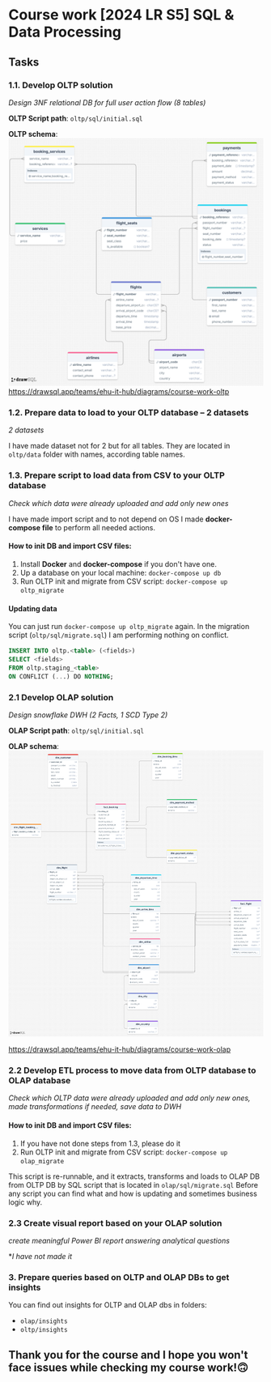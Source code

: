 # Course work [2024 LR S5] SQL & Data Processing

## Tasks
### 1.1. Develop OLTP solution
*Design 3NF relational DB for full user action flow (8 tables)*

**OLTP Script path**: `oltp/sql/initial.sql`

**OLTP schema**:
![OLTP Schema](oltp/docs/oltp.png)
https://drawsql.app/teams/ehu-it-hub/diagrams/course-work-oltp

### 1.2. Prepare data to load to your OLTP database – 2 datasets
*2 datasets*

I have made dataset not for 2 but for all tables. 
They are located in `oltp/data` folder with names, according table names.

### 1.3. Prepare script to load data from CSV to your OLTP database
*Check which data were already uploaded and add only new ones*

I have made import script and to not depend on OS I made **docker-compose file** to perform all needed actions.

#### How to init DB and import CSV files:
1. Install **Docker** and **docker-compose** if you don't have one.
2. Up a database on your local machine: `docker-compose up db`
3. Run OLTP init and migrate from CSV script: `docker-compose up oltp_migrate`

#### Updating data
You can just run `docker-compose up oltp_migrate` again. In the migration script (`oltp/sql/migrate.sql`) I am performing nothing on conflict.
```sql
INSERT INTO oltp.<table> (<fields>)
SELECT <fields>
FROM oltp.staging_<table>
ON CONFLICT (...) DO NOTHING;
```

### 2.1 Develop OLAP solution
*Design snowflake DWH (2 Facts, 1 SCD Type 2)*

**OLAP Script path**: `oltp/sql/initial.sql`

**OLAP schema**:
![OLAP Schema](olap/docs/olap.png)

https://drawsql.app/teams/ehu-it-hub/diagrams/course-work-olap

### 2.2 Develop ETL process to move data from OLTP database to OLAP database
*Check which OLTP data were already uploaded and add only new ones, made transformations if needed, save data to DWH*

#### How to init DB and import CSV files:
1. If you have not done steps from 1.3, please do it
2. Run OLTP init and migrate from CSV script: `docker-compose up olap_migrate`

This script is re-runnable, and it extracts, transforms and loads to OLAP DB from OLTP DB by SQL script that is located in `olap/sql/migrate.sql`
Before any script you can find what and how is updating and sometimes business logic why.

### 2.3 Create visual report based on your OLAP solution
*create meaningful Power BI report answering analytical questions*

**I have not made it*

### 3. Prepare queries based on OLTP and OLAP DBs to get insights

You can find out insights for OLTP and OLAP dbs in folders:
- `olap/insights`
- `oltp/insights`


## Thank you for the course and I hope you won't face issues while checking my course work!🙃